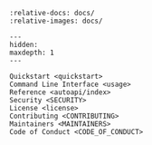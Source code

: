 <!--
SPDX-FileCopyrightText: © 2024 Romain Brault <mail@romainbrault.com>

SPDX-License-Identifier: MIT OR Apache-2.0
-->

```{include} ../README.md
:relative-docs: docs/
:relative-images: docs/
```

```{toctree}
---
hidden:
maxdepth: 1
---

Quickstart <quickstart>
Command Line Interface <usage>
Reference <autoapi/index>
Security <SECURITY>
License <license>
Contributing <CONTRIBUTING>
Maintainers <MAINTAINERS>
Code of Conduct <CODE_OF_CONDUCT>
```
